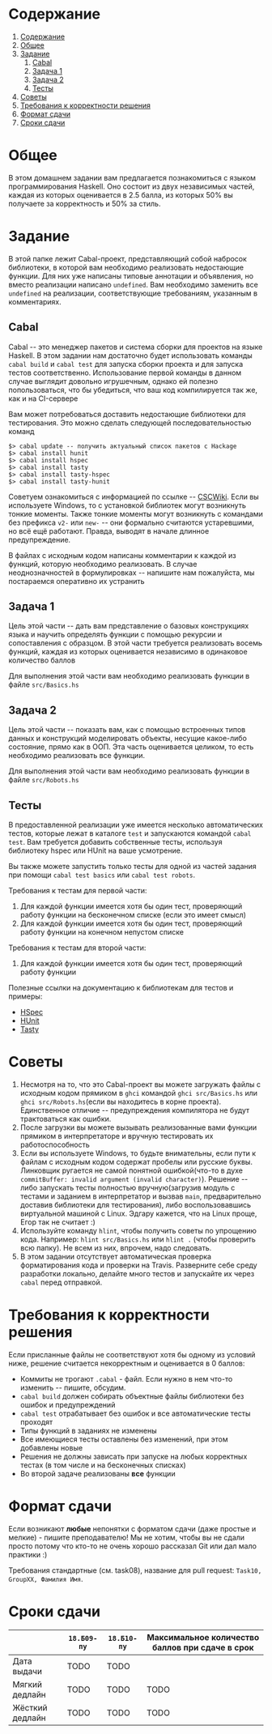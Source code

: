 # Содержание
1. [Содержание](#содержание)
1. [Общее](#общее)
1. [Задание](#задание)
    1. [Cabal](#cabal)
    1. [Задача 1](#задача-1)
    1. [Задача 2](#задача-2)
    1. [Тесты](#тесты)
1. [Советы](#советы)
1. [Требования к корректности решения](#требования-к-корректности-решения)
1. [Формат сдачи](#формат-сдачи)
1. [Сроки сдачи](#сроки-сдачи)

# Общее

В этом домашнем задании вам предлагается познакомиться с языком программирования Haskell. Оно состоит из двух независимых частей, каждая из которых оценивается в 2.5 балла, из которых 50% вы получаете за корректность и 50% за стиль.

# Задание

В этой папке лежит Cabal-проект, представляющий собой набросок библиотеки, в которой вам необходимо реализовать недостающие функции. Для них уже написаны типовые аннотации и объявления, но вместо реализации написано `undefined`. Вам необходимо заменить все `undefined` на реализации, соответствующие требованиям, указанным в комментариях.

## Cabal

Cabal -- это менеджер пакетов и система сборки для проектов на языке Haskell. В этом задании нам достаточно будет использовать команды `cabal build` и `cabal test` для запуска сборки проекта и для запуска тестов соответственно. Использование первой команды в данном случае выглядит довольно игрушечным, однако ей полезно попользоваться, что бы убедиться, что ваш код компилируется так же, как и на CI-сервере

Вам может потребоваться доставить недостающие библиотеки для тестирования. Это можно сделать следующей последовательностью команд
```
$> cabal update -- получить актуальный список пакетов с Hackage
$> cabal install hunit
$> cabal install hspec
$> cabal install tasty
$> cabal install tasty-hspec
$> cabal install tasty-hunit
```

Советуем ознакомиться с информацией по ссылке -- [CSCWiki](https://bsse.compscicenter.ru/wiki/index.php?title=%D0%9F%D0%B0%D1%80%D0%B0%D0%B4%D0%B8%D0%B3%D0%BC%D1%8B_1MIT,_%D1%81%D0%BE%D1%84%D1%82#Haskell). Если вы используете Windows, то с установкой библиотек могут возникнуть тонкие моменты.
Также тонкие моменты могут возникнуть с командами без префикса `v2-` или `new-` -- они формально считаются устаревшими, но всё ещё работают.
Правда, выводят в начале длинное предупреждение.

В файлах с исходным кодом написаны комментарии к каждой из функций, которую необходимо реализовать. В случае неоднозначностей в формулировках -- напишите нам пожалуйста, мы постараемся оперативно их устранить

## Задача 1

Цель этой части -- дать вам представление о базовых конструкциях языка и научить определять функции с помощью рекурсии и сопоставления с образцом. В этой части требуется реализовать восемь функций, каждая из которых оценивается независимо в одинаковое количество баллов


Для выполнения этой части вам необходимо реализовать функции в файле `src/Basics.hs`


## Задача 2

Цель этой части -- показать вам, как с помощью встроенных типов данных и конструкций моделировать объекты, несущие какое-либо состояние, прямо как в ООП. Эта часть оценивается целиком, то есть необходимо реализовать все функции.

Для выполнения этой части вам необходимо реализовать функции в файле `src/Robots.hs`


## Тесты

В предоставленной реализации уже имеется несколько автоматических тестов, которые лежат в каталоге `test` и запускаются командой `cabal test`.
Вам требуется добавить собственные тесты, используя библиотеку hspec или HUnit на ваше усмотрение.

Вы также можете запустить только тесты для одной из частей задания при помощи `cabal test basics` или `cabal test robots`.

Требования к тестам для первой части: 
1. Для каждой функции имеется хотя бы один тест, проверяющий работу функции на бесконечном списке (если это имеет смысл)
2. Для каждой функции имеется хотя бы один тест, проверяющий работу функции на конечном непустом списке

Требования к тестам для второй части:
1. Для каждой функции имеется хотя бы один тест, проверяющий работу функции

Полезные ссылки на документацию к библиотекам для тестов и примеры:
* [HSpec](http://hspec.github.io/)
* [HUnit](https://github.com/hspec/HUnit#readme)
* [Tasty](https://github.com/feuerbach/tasty/blob/master/README.md)

# Советы

1. Несмотря на то, что это Cabal-проект вы можете загружать файлы с исходным кодом прямиком в `ghci` командой `ghci src/Basics.hs` или `ghci src/Robots.hs`(если вы находитесь в корне проекта). Единственное отличие -- предупреждения компилятора не будут трактоваться как ошибки.
2. После загрузки вы можете вызывать реализованные вами функции прямиком в интерпретаторе и вручную тестировать их работоспособность
3. Если вы используете Windows, то будьте внимательны, если пути к файлам с исходным кодом содержат пробелы или русские буквы. Линковщик ругается не самой понятной ошибкой(что-то в духе `commitBuffer: invalid argument (invalid character)`). Решение -- либо запускать тесты полностью вручную(загрузив модуль с тестами и заданием в интерпретатор и вызвав `main`, предварительно доставив библиотеки для тестирования), либо воспользовавшись виртуальной машиной с Linux. Эдгару кажется, что на Linux проще, Егор так не считает :)
4. Используйте команду `hlint`, чтобы получить советы по упрощению кода.
   Например: `hlint src/Basics.hs` или `hlint .` (чтобы проверить всю папку).
   Не всем из них, впрочем, надо следовать.
5. В этом задании отсутствует автоматическая проверка форматирования кода и проверки на Travis.
   Разверните себе среду разработки локально, делайте много тестов и запускайте их через `cabal` перед отправкой.

# Требования к корректности решения

Если присланные файлы не соответствуют хотя бы одному из условий ниже, решение считается некорректным и оценивается в 0 баллов:

* Коммиты не трогают `.cabal` - файл. Если нужно в нем что-то изменить -- пишите, обсудим.
* `cabal build` должен собирать объектные файлы библиотеки без ошибок и предупреждений
* `cabal test` отрабатывает без ошибок и все автоматические тесты проходят
* Типы функций в заданиях не изменены
* Все имеющиеся тесты оставлены без изменений, при этом добавлены новые
* Решения не должны зависать при запуске на любых корректных тестах (в том числе и на бесконечных списках)
* Во второй задаче реализованы **все** функции

# Формат сдачи
Если возникают **любые** непонятки с форматом сдачи (даже простые и мелкие) - пишите преподавателю!
Мы не хотим, чтобы вы не сдали просто потому что кто-то не очень хорошо рассказал Git или дал мало практики :)

Требования стандартные (см. task08), название для pull request: `Task10, GroupXX, Фамилия Имя`.

# Сроки сдачи
|   | `18.Б09-пу` | `18.Б10-пу` |Максимальное количество баллов при сдаче в срок
|---|---|---|---|
|Дата выдачи|TODO|TODO||
|Мягкий дедлайн|TODO|TODO|TODO|
|Жёсткий дедлайн|TODO|TODO|TODO|
